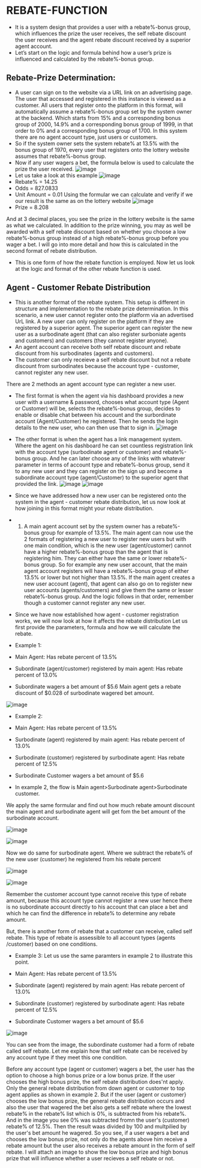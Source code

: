 # REBATE-FUNCTION
- It is a system design that provides a user with a rebate%-bonus group, which influences the prize the user receives, the self rebate discount the user receives and the agent rebate discount received by a superior agent account.
- Let’s start on the logic and formula behind how a user’s prize is influenced and calculated by the rebate%-bonus group.
## Rebate-Prize Determination:
- A user can sign on to the website via a URL link on an advertising page. The user that accessed and registered in this instance is viewed as a customer. All users that register onto the platform in this format, will automatically assume a rebate%-bonus group set by the system owner at the backend. Which starts from 15% and a corresponding bonus group of 2000, 14.9% and a corresponding bonus group of 1999, in that order to 0% and a corresponding bonus group of 1700. In this system there are no agent account type, just users or customers.
- So if the system owner sets the system rebate% at 13.5% with the bonus group of 1970, every user that registers onto the lottery website assumes that rebate%-bonus group. 
- Now if any user wagers a bet, the formula below is used to calculate the prize the user received.
![image](https://github.com/user-attachments/assets/1322c721-d89a-4981-9507-1b45d9cddc6f)
- Let us take a look at this example
![image](https://github.com/user-attachments/assets/f1545f45-f752-41d6-a7b1-dce1f6273581)
- Rebate% = 14.25
- Odds = 827.0833
- Unit Amount = 0.01
Using the formular we can calculate and verify if we our result is the same as on the lottery website
![image](https://github.com/user-attachments/assets/eb70791c-be9a-477c-9dbc-aab32e6ba4f9)
- Prize = 8.208

And at 3 decimal places, you see the prize in the lottery website is the same as what we calculated.
In addition to the prize winning, you may as well be awarded with a self rebate discount based on whether you choose a low rebate%-bonus group instead of a high rebate%-bonus group before you wager a bet. I will go into more detail and how this is calculated in the second format of rebate distribution.  

- This is one form of how the rebate function is employed. Now let us look at the logic and format of the other rebate function is used.

## Agent - Customer Rebate Distribution
- This is another format of the rebate system. This setup is different in structure and implementation to the rebate prize determination. In this scenario, a new user cannot register onto the platform via an advertised UrL link. A new user can only register on the platform if they are registered by a superior agent. The superior agent can register the new user as a surbodinate agent (that can also register surboniate agents and customers) and customers (they cannot register anyone).
- An agent account can receive both self rebate discount and rebate discount from his surbodinates (agents and customers).
- The customer can only receieve a self rebate discount but not a rebate discount from surbodinates because the account type - customer, cannot register any new user.

There are 2 methods an agent account type can register a new user.

- The first format is when the agent via his dashboard provides a new user with a username & password, chooses what account type (Agent or Customer) will be, selects the rebate%-bonus group, decides to enable or disable chat between his account and the surbordinate account (Agent/Customer) he registered. Then he sends the login details to the new user, who can then use that to sign in.
![image](https://github.com/user-attachments/assets/b82c5def-adb8-4e6d-a96d-bbd0cf032ccb)


- The other format is when the agent has a link management system. Where the agent on his dashboard he can set countless registration link with the account type (surbodinate agent or customer) and rebate%-bonus group. And he can later choose any of the links with whatever parameter in terms of account type and rebate%-bonus group, send it to any new user and they can register on the sign up and become a subordinate account type (agent/Customer) to the superior agent that provided the link.
 ![image](https://github.com/user-attachments/assets/e11e6fea-d662-432b-8190-0071ce0d6d7a)
 ![image](https://github.com/user-attachments/assets/81c13ea9-351c-40c1-a25c-799b6c632364)

- Since we have addressed how a new user can be registered onto the system in the agent - customer rebate distribution, let us now look at how joining in this format might your rebate distribution.

- 1. A main agent account set by the system owner has a rebate%-bonus group for example of 13.5%. The main agent can now use the 2 formats of registering a new user to register new users but with one main condition, which is the new user (agent/customer) cannot have a higher rebate%-bonus group than the agent that is registering him. They can either have the same or lower rebate%-bonus group. So for example any new user account, that the main agent account registers will have a rebate%-bonus group of either 13.5% or lower but not higher than 13.5%. If the main agent creates a new user account (agent), that agent can also go on to register new user accounts (agents/customers) and give them the same or lesser rebate%-bonus group. And the logic follows in that order, remember though a customer cannot register any new user.
- Since we have now established how agent - customer registration works, we will now look at how it affects the rebate distribution
Let us first provide the parameters, formula and how we will calculate the rebate.
- Example 1:
- Main Agent: Has rebate percent of 13.5%
- Subordinate (agent/customer) registered by main agent: Has rebate percent of 13.0%
- Subordinate wagers a bet amount of $5.6
Main agent gets a rebate discount of $0.028 of surbodinate wagered bet amount.


![image](https://github.com/user-attachments/assets/41755531-c98b-4399-999c-067c19ef6c17)


- Example 2:
- Main Agent: Has rebate percent of 13.5%
- Surbodinate (agent) registered by main agent: Has rebate percent of 13.0%
- Surbodinate (customer) registered by surbodinate agent: Has rebate percent of 12.5%
- Surbodinate Customer wagers a bet amount of $5.6
  
- In example 2, the flow is Main agent>Surbodinate agent>Surbodinate customer.
  
We apply the same formular and find out how much rebate amount discount the main agent and surbodinate agent will get fom the bet amount of the surbodinate account.


![image](https://github.com/user-attachments/assets/7b021d85-832b-4639-8e04-65b8a65789a8)


![image](https://github.com/user-attachments/assets/a2ddf1fb-bb79-48f4-a243-58f796c2c39d)

Now we do same for surbodinate agent. Where we subtract the rebate% of the new user (customer) he registered from his rebate percent

![image](https://github.com/user-attachments/assets/85f2bc9f-80f5-4e60-891c-ebac9303a017)

![image](https://github.com/user-attachments/assets/474a754d-ea31-4faa-8b97-62885571c009)

Remember the customer account type cannot receive this type of rebate amount, because this account type cannot register a new user hence there is no subordinate account directly to his account that can place a bet and which he can find the difference in rebate% to determine any rebate amount.

But, there is another form of rebate that a customer can receive, called self rebate. This type of rebate is assessible to all account types (agents /customer) based on one conditions.

- Example 3:
Let us use the same paramters in example 2 to illustrate this point.

- Main Agent: Has rebate percent of 13.5%
- Subordinate (agent) registered by main agent: Has rebate percent of 13.0%
- Subordinate (customer) registered by surbodinate agent: Has rebate percent of 12.5%
- Subordinate Customer wagers a bet amount of $5.6

![image](https://github.com/user-attachments/assets/21cac027-3520-475d-aed7-80b3fc5ea512)

You can see from the image, the subordinate customer had a form of rebate called self rebate. Let me explain how that self rebate can be received by any account type if they meet this one condition.

Before any account type (agent or customer) wagers a bet, the user has the option to choose a high bonus prize or a low bonus prize. If the user chooses the high bonus prize, the self rebate distribution does'nt apply. Only the general rebate distribution from down agent or customer to top agent applies as shown in example 2. 
But if the user (agent or customer} chooses the low bonus prize, the general rebate distribution occurs and also the user that wagered the bet also gets a self rebate where the lowest rebate% in the rebate% list which is 0%, is subtracted from his rebate%. And in the image you see 0% was subtracted fromn the user's (customer) rebate% of 12.5%. Then the result waas divided by 100 and multpilied by the user's bet amount he wagered. 
So you see, if a user wagers a bet and chooses the low bonus prize, not only do the agents above him receive a rebate amount but the user also receives a rebate amount in the form of self rebate.
I will attach an image to show the low bonus prize and high bonus prize that will influence whether a user recieves a self rebate or not.









